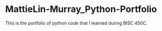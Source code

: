# MattieLin-Murray_Python-Portfolio
This is the portfolio of python code that I learned during BISC 450C.
